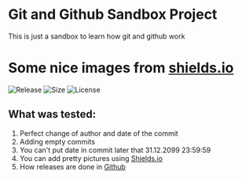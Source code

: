 # Git and Github Sandbox Project
This is just a sandbox to learn how git and github work

# Some nice images from [shields.io](https://shields.io)
![Release](https://img.shields.io/github/release/CrafterKolyan/sandbox.svg)
![Size](https://img.shields.io/github/repo-size/CrafterKolyan/sandbox.svg)
![License](https://img.shields.io/github/license/CrafterKolyan/sandbox.svg)

## What was tested:
1. Perfect change of author and date of the commit
2. Adding empty commits
3. You can't put date in commit later that 31.12.2099 23:59:59
4. You can add pretty pictures using [Shields.io](https://shields.io)
5. How releases are done in [Github](https://github.com)
